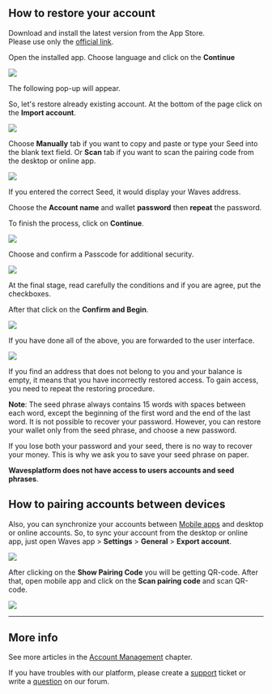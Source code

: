 ## How to restore your account

Download and install the latest version from the App Store.  
Please use only the [official link](https://play.google.com/store/apps/details?id=com.wavesplatform.wallet).

Open the installed app.
Choose language and click on the **Continue**

![](/waves-client/mobile-apps/_assets/account_creation_ios_01.png)

The following pop-up will appear.

So, let's restore already existing account. At the bottom of the page click on the **Import account**.

![](/waves-client/mobile-apps/_assets/account_restoring_ios_01.png)

Choose **Manually** tab if you want to copy and paste or type your Seed into the blank text field. Or **Scan** tab if you want to scan the pairing code from the desktop or online app.

![](/waves-client/mobile-apps/_assets/account_restoring_ios_02.png)

If you entered the correct Seed, it would display your Waves address.

Choose the **Account name** and wallet **password** then **repeat** the password.

To finish the process, click on **Continue**.

![](/waves-client/mobile-apps/_assets/account_restoring_ios_03.png)

Choose and confirm a Passcode for additional security.

![](/waves-client/mobile-apps/_assets/account_creation_ios_09.png)

At the final stage, read carefully the conditions and if you are agree, put the checkboxes.

After that click on the **Confirm and Begin**.

![](/waves-client/mobile-apps/_assets/account_creation_ios_11.png)

If you have done all of the above, you are forwarded to the user interface.

![](/waves-client/mobile-apps/_assets/account_creation_ios_12.png)

If you find an address that does not belong to you and your balance is empty, it means that you have incorrectly restored access. To gain access, you need to repeat the restoring procedure.

**Note**: The seed phrase always contains 15 words with spaces between each word, except the beginning of the first word and the end of the last word. It is not possible to recover your password. However, you can restore your wallet only from the seed phrase, and choose a new password.

If you lose both your password and your seed, there is no way to recover your money. This is why we ask you to save your seed phrase on paper.

**Wavesplatform does not have access to users accounts and seed phrases**.

## How to pairing accounts between devices

Also, you can synchronize your accounts between [Mobile apps](/waves-client/mobile-apps.md) and desktop or online accounts. So, to sync your account from the desktop or online app, just open Waves app > **Settings** > **General** > **Export account**.

![](/waves-client/mobile-apps/_assets/account_restoring_06.png)

After clicking on the **Show Pairing Code** you will be getting QR-code. After that, open mobile app and click on the **Scan pairing code** and scan QR-code.

![](/waves-client/mobile-apps/_assets/account_restoring_07.png)

___

## More info

See more articles in the [Account Management](/waves-client/mobile-apps/android/account-management.md) chapter.

If you have troubles with our platform, please create a [support](https://support.wavesplatform.com/) ticket or write a [question](https://forum.wavesplatform.com/) on our forum.
